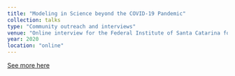 ```yaml
---
title: "Modeling in Science beyond the COVID-19 Pandemic"
collection: talks
type: "Community outreach and interviews"
venue: "Online interview for the Federal Institute of Santa Catarina for Science, Technology and Education, Brazil. See more in url, https://bit.ly/entrevistas-palestras"
year: 2020
location: "online"
---
```


[See more here](https://bit.ly/entrevistas-palestras)
